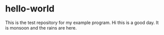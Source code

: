 # hello-world
This is the test repository for my example program.
Hi this is a good day. It is monsoon and the rains are here.
